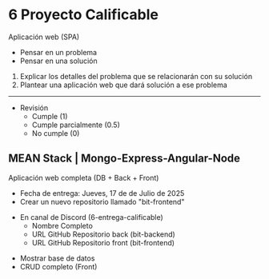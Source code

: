 # 6 Proyecto Calificable

Aplicación web (SPA)

- Pensar en un problema
- Pensar en una solución

1. Explicar los detalles del problema que se relacionarán con su solución
2. Plantear una aplicación web que dará solución a ese problema

---

* Revisión
  - Cumple (1)
  - Cumple parcialmente (0.5)
  - No cumple (0)

## MEAN Stack | Mongo-Express-Angular-Node

Aplicación web completa (DB + Back + Front)

- Fecha de entrega: Jueves, 17 de de Julio de 2025
- Crear un nuevo repositorio llamado "bit-frontend"
* En canal de Discord (6-entrega-calificable)
    - Nombre Completo
    - URL GitHub Repositorio back (bit-backend)
    - URL GitHub Repositorio front (bit-frontend)
- Mostrar base de datos
- CRUD completo (Front)
